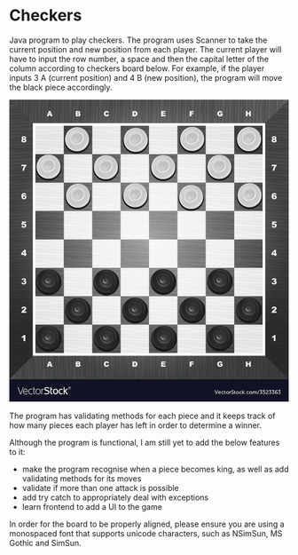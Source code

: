 # Checkers
Java program to play checkers. The program uses Scanner to take the current position and new position from each player. The current player will have to input the row number, a space and then the capital letter of the column according to checkers board below. For example, if the player inputs 3 A (current position) and 4 B (new position), the program will move the black piece accordingly.

![checkers-board.jpg](image%2Fcheckers-board.jpg)

The program has validating methods for each piece and it keeps track of how many pieces each player has left in order to determine a winner.

Although the program is functional, I am still yet to add the below features to it:
- make the program recognise when a piece becomes king, as well as add validating methods for its moves
- validate if more than one attack is possible
- add try catch to appropriately deal with exceptions
- learn frontend to add a UI to the game

In order for the board to be properly aligned, please ensure you are using a monospaced font that supports unicode characters, such as NSimSun, MS Gothic and SimSun.


